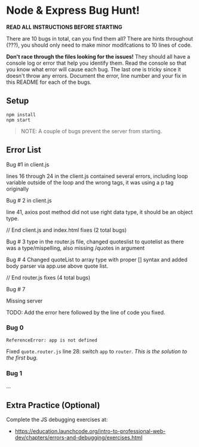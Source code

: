 # Node & Express Bug Hunt!

**READ ALL INSTRUCTIONS BEFORE STARTING**

There are 10 bugs in total, can you find them all? There are hints throughout (???), you should only need to make minor modifcations to 10 lines of code.

**Don't race through the files looking for the issues!** They should all have a console log or error that help you identify them. Read the console so that you know what error will cause each bug. The last one is tricky since it doesn't throw any errors. Document the error, line number and your fix in this README for each of the bugs.

## Setup
```
npm install
npm start
```

> NOTE: A couple of bugs prevent the server from starting.

## Error List

Bug #1 in client.js 

lines 16 through 24 in the client.js contained several errors, including loop variable outside of the loop and the wrong tags, it was using a p tag originally

Bug # 2 in client.js

line 41, axios post method did not use right data type, it should be an object type.
 
// End client.js and index.html fixes (2 total bugs)

 Bug # 3 type in the router.js file, changed quoteslist to quotelist as there was a type/mispelling, also missing /quotes in argument

Bug # 4 Changed quoteList to array type with proper [] syntax
and added body parser via app.use above quote list.

// End router.js fixes (4 total bugs)

Bug # 7

Missing server 

TODO: Add the error here followed by the line of code you fixed.

### Bug 0

`ReferenceError: app is not defined`

Fixed `quote.router.js` line 28: switch `app` to `router`. _This is the solution to the first bug._

### Bug 1

...

## Extra Practice (Optional)

Complete the JS debugging exercises at:

- https://education.launchcode.org/intro-to-professional-web-dev/chapters/errors-and-debugging/exercises.html
